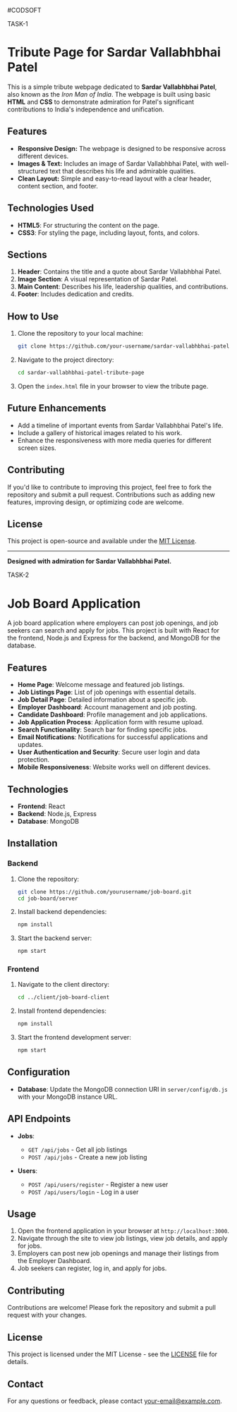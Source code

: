 #CODSOFT

TASK-1
# Tribute Page for Sardar Vallabhbhai Patel

This is a simple tribute webpage dedicated to **Sardar Vallabhbhai Patel**, also known as the *Iron Man of India*. The webpage is built using basic **HTML** and **CSS** to demonstrate admiration for Patel's significant contributions to India's independence and unification.

## Features

- **Responsive Design:** The webpage is designed to be responsive across different devices.
- **Images & Text:** Includes an image of Sardar Vallabhbhai Patel, with well-structured text that describes his life and admirable qualities.
- **Clean Layout:** Simple and easy-to-read layout with a clear header, content section, and footer.

## Technologies Used

- **HTML5**: For structuring the content on the page.
- **CSS3**: For styling the page, including layout, fonts, and colors.

## Sections

1. **Header**: Contains the title and a quote about Sardar Vallabhbhai Patel.
2. **Image Section**: A visual representation of Sardar Patel.
3. **Main Content**: Describes his life, leadership qualities, and contributions.
4. **Footer**: Includes dedication and credits.

## How to Use

1. Clone the repository to your local machine:
    ```bash
    git clone https://github.com/your-username/sardar-vallabhbhai-patel-tribute-page.git
    ```

2. Navigate to the project directory:
    ```bash
    cd sardar-vallabhbhai-patel-tribute-page
    ```

3. Open the `index.html` file in your browser to view the tribute page.

## Future Enhancements

- Add a timeline of important events from Sardar Vallabhbhai Patel's life.
- Include a gallery of historical images related to his work.
- Enhance the responsiveness with more media queries for different screen sizes.

## Contributing

If you'd like to contribute to improving this project, feel free to fork the repository and submit a pull request. Contributions such as adding new features, improving design, or optimizing code are welcome.

## License

This project is open-source and available under the [MIT License](LICENSE).

---

**Designed with admiration for Sardar Vallabhbhai Patel.**





TASK-2
# Job Board Application

A job board application where employers can post job openings, and job seekers can search and apply for jobs. This project is built with React for the frontend, Node.js and Express for the backend, and MongoDB for the database.

## Features

- **Home Page**: Welcome message and featured job listings.
- **Job Listings Page**: List of job openings with essential details.
- **Job Detail Page**: Detailed information about a specific job.
- **Employer Dashboard**: Account management and job posting.
- **Candidate Dashboard**: Profile management and job applications.
- **Job Application Process**: Application form with resume upload.
- **Search Functionality**: Search bar for finding specific jobs.
- **Email Notifications**: Notifications for successful applications and updates.
- **User Authentication and Security**: Secure user login and data protection.
- **Mobile Responsiveness**: Website works well on different devices.

## Technologies

- **Frontend**: React
- **Backend**: Node.js, Express
- **Database**: MongoDB

## Installation

### Backend

1. Clone the repository:

    ```bash
    git clone https://github.com/yourusername/job-board.git
    cd job-board/server
    ```

2. Install backend dependencies:

    ```bash
    npm install
    ```

3. Start the backend server:

    ```bash
    npm start
    ```

### Frontend

1. Navigate to the client directory:

    ```bash
    cd ../client/job-board-client
    ```

2. Install frontend dependencies:

    ```bash
    npm install
    ```

3. Start the frontend development server:

    ```bash
    npm start
    ```

## Configuration

- **Database**: Update the MongoDB connection URI in `server/config/db.js` with your MongoDB instance URL.

## API Endpoints

- **Jobs**:
  - `GET /api/jobs` - Get all job listings
  - `POST /api/jobs` - Create a new job listing

- **Users**:
  - `POST /api/users/register` - Register a new user
  - `POST /api/users/login` - Log in a user

## Usage

1. Open the frontend application in your browser at `http://localhost:3000`.
2. Navigate through the site to view job listings, view job details, and apply for jobs.
3. Employers can post new job openings and manage their listings from the Employer Dashboard.
4. Job seekers can register, log in, and apply for jobs.

## Contributing

Contributions are welcome! Please fork the repository and submit a pull request with your changes.

## License

This project is licensed under the MIT License - see the [LICENSE](LICENSE) file for details.

## Contact

For any questions or feedback, please contact [your-email@example.com](mailto:your-email@example.com).

